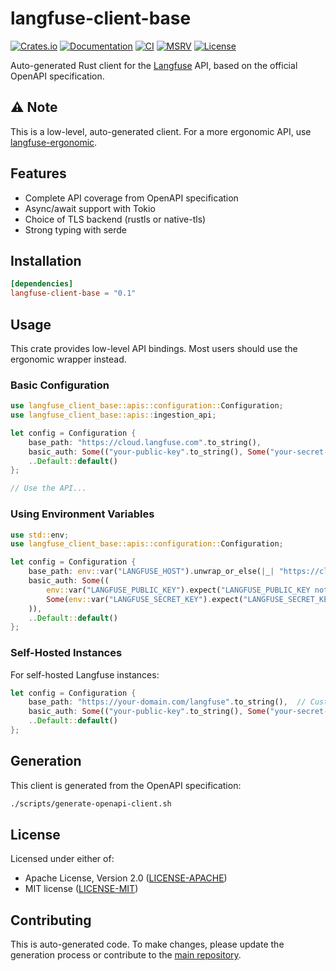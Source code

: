 # langfuse-client-base

[![Crates.io](https://img.shields.io/crates/v/langfuse-client-base.svg)](https://crates.io/crates/langfuse-client-base)
[![Documentation](https://docs.rs/langfuse-client-base/badge.svg)](https://docs.rs/langfuse-client-base)
[![CI](https://github.com/genai-rs/langfuse-client-base/workflows/CI/badge.svg)](https://github.com/genai-rs/langfuse-client-base/actions)
[![MSRV](https://img.shields.io/badge/MSRV-1.75.0-blue)](https://releases.rs/docs/1.75.0/)
[![License](https://img.shields.io/crates/l/langfuse-client-base)](./LICENSE-MIT)

Auto-generated Rust client for the [Langfuse](https://langfuse.com) API, based on the official OpenAPI specification.

## ⚠️ Note

This is a low-level, auto-generated client. For a more ergonomic API, use [langfuse-ergonomic](https://github.com/genai-rs/langfuse-ergonomic).

## Features

- Complete API coverage from OpenAPI specification
- Async/await support with Tokio
- Choice of TLS backend (rustls or native-tls)
- Strong typing with serde

## Installation

```toml
[dependencies]
langfuse-client-base = "0.1"
```

## Usage

This crate provides low-level API bindings. Most users should use the ergonomic wrapper instead.

### Basic Configuration

```rust
use langfuse_client_base::apis::configuration::Configuration;
use langfuse_client_base::apis::ingestion_api;

let config = Configuration {
    base_path: "https://cloud.langfuse.com".to_string(),
    basic_auth: Some(("your-public-key".to_string(), Some("your-secret-key".to_string()))),
    ..Default::default()
};

// Use the API...
```

### Using Environment Variables

```rust
use std::env;
use langfuse_client_base::apis::configuration::Configuration;

let config = Configuration {
    base_path: env::var("LANGFUSE_HOST").unwrap_or_else(|_| "https://cloud.langfuse.com".to_string()),
    basic_auth: Some((
        env::var("LANGFUSE_PUBLIC_KEY").expect("LANGFUSE_PUBLIC_KEY not set"),
        Some(env::var("LANGFUSE_SECRET_KEY").expect("LANGFUSE_SECRET_KEY not set"))
    )),
    ..Default::default()
};
```

### Self-Hosted Instances

For self-hosted Langfuse instances:

```rust
let config = Configuration {
    base_path: "https://your-domain.com/langfuse".to_string(),  // Custom base path
    basic_auth: Some(("your-public-key".to_string(), Some("your-secret-key".to_string()))),
    ..Default::default()
};
```

## Generation

This client is generated from the OpenAPI specification:

```bash
./scripts/generate-openapi-client.sh
```

## License

Licensed under either of:
- Apache License, Version 2.0 ([LICENSE-APACHE](LICENSE-APACHE))
- MIT license ([LICENSE-MIT](LICENSE-MIT))

## Contributing

This is auto-generated code. To make changes, please update the generation process or contribute to the [main repository](https://github.com/genai-rs/langfuse-ergonomic).